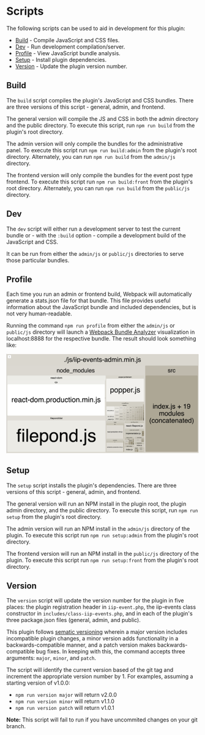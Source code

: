 # Scripts

The following scripts can be used to aid in development for this plugin:

- [Build](#Build) - Compile JavaScript and CSS files.
- [Dev](#Dev) - Run development compilation/server.
- [Profile](#Profile) - View JavaScript bundle analysis.
- [Setup](#Setup) - Install plugin dependencies.
- [Version](#Version) - Update the plugin version number.

## Build

The `build` script compiles the plugin's JavaScript and CSS bundles. There are three versions of this script - general, admin, and frontend.

The general version will compile the JS and CSS in both the admin directory and the public directory. To execute this script, run `npm run build` from the plugin's root directory.

The admin version will only compile the bundles for the administrative panel. To execute this script run `npm run build:admin` from the plugin's root directory. Alternately, you can run `npm run build` from the `admin/js` directory.

The frontend version will only compile the bundles for the event post type frontend. To execute this script run `npm run build:front` from the plugin's root directory. Alternately, you can run `npm run build` from the `public/js` directory.

## Dev

The `dev` script will either run a development server to test the current bundle or - with the `:build` option - compile a development build of the JavaScript and CSS.

It can be run from either the `admin/js` or `public/js` directories to serve those particular bundles.

## Profile

Each time you run an admin or frontend build, Webpack will automatically generate a stats.json file for that bundle. This file provides useful information about the JavaScript bundle and included dependencies, but is not very human-readable.

Running the command `npm run profile` from either the `admin/js` or `public/js` directory will launch a [Webpack Bundle Analyzer](https://github.com/webpack-contrib/webpack-bundle-analyzer) visualization in localhost:8888 for the respective bundle. The result should look something like:

![Bundle Analyzer Screenshot](./assets/bundle-analyzer.png)

## Setup

The `setup` script installs the plugin's dependencies. There are three versions of this script - general, admin, and frontend.

The general version will run an NPM install in the plugin root, the plugin admin directory, and the public directory. To execute this script, run `npm run setup` from the plugin's root directory.

The admin version will run an NPM install in the `admin/js` directory of the plugin. To execute this script run `npm run setup:admin` from the plugin's root directory.

The frontend version will run an NPM install in the `public/js` directory of the plugin. To execute this script run `npm run setup:front` from the plugin's root directory.

## Version

The `version` script will update the version number for the plugin in five places: the plugin registration header in `iip-event.php`, the iip-events class constructor in `includes/class-iip-events.php`, and in each of the plugin's three package.json files (general, admin, and public).

This plugin follows [sematic versioning](https://semver.org/) wherein a major version includes incompatible plugin changes, a minor version adds functionality in a backwards-compatible manner, and a patch version makes backwards-compatible bug fixes. In keeping with this, the command accepts three arguments: `major`, `minor`, and `patch`.

The script will identify the current version based of the git tag and increment the appropriate version number by 1. For examples, assuming a starting version of v1.0.0:

- `npm run version major` will return v2.0.0
- `npm run version minor` will return v1.1.0
- `npm run version patch` will return v1.0.1

**Note:** This script will fail to run if you have uncommited changes on your git branch.
